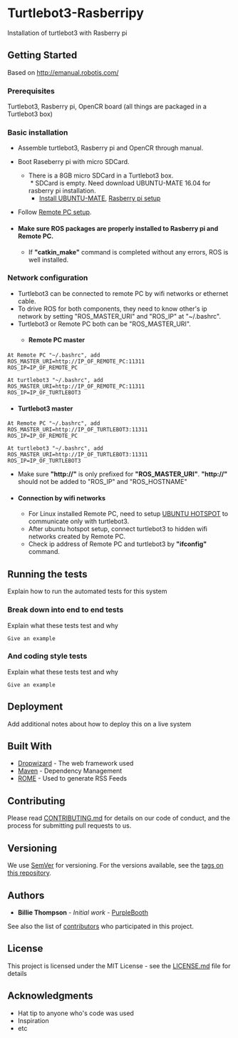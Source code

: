 # Turtlebot3-Rasberripy
Installation of turtlebot3 with Rasberry pi

## Getting Started

Based on http://emanual.robotis.com/

### Prerequisites

Turtlebot3, Rasberry pi, OpenCR board (all things are packaged in a Turtlebot3 box)

### Basic installation

* Assemble turtlebot3, Rasberry pi and OpenCR through manual.
* Boot Raseberry pi with micro SDCard. <br />
  *  There is a 8GB micro SDCard in a Turtlebot3 box. <br />
  *  SDCard is empty. Need download UBUNTU-MATE 16.04 for rasberry pi installation. <br />
     *  [Install UBUNTU-MATE](https://yeopbox.com/%EB%9D%BC%EC%A6%88%EB%B2%A0%EB%A6%AC%ED%8C%8C%EC%9D%B4-3-raspberry-pi%EC%97%90-%EC%9A%B0%EB%B6%84%ED%88%AC-%EB%A9%94%EC%9D%B4%ED%8A%B8-16-04-lts-%EC%84%A4%EC%B9%98%ED%95%98%EA%B8%B0/), [Rasberry pi setup](http://emanual.robotis.com/docs/en/platform/turtlebot3/raspberry_pi_3_setup/#install-linux-ubuntu-mate) <br />
* Follow [Remote PC setup](http://emanual.robotis.com/docs/en/platform/turtlebot3/pc_setup/).

* #### Make sure ROS packages are properly installed to Rasberry pi and Remote PC. <br />
  * If **"catkin_make"** command is completed without any errors, ROS is well installed.

### Network configuration

* Turtlebot3 can be connected to remote PC by wifi networks or ethernet cable. <br />
* To drive ROS for both components, they need to know other's ip network by setting "ROS_MASTER_URI" and "ROS_IP" at "~/.bashrc". <br />
* Turtlebot3 or Remote PC both can be "ROS_MASTER_URI". <br />
  * #### Remote PC master
```
At Remote PC "~/.bashrc", add
ROS_MASTER_URI=http://IP_OF_REMOTE_PC:11311
ROS_IP=IP_OF_REMOTE_PC

At turtlebot3 "~/.bashrc", add
ROS_MASTER_URI=http://IP_OF_REMOTE_PC:11311
ROS_IP=IP_OF_TURTLEBOT3
```

  * #### Turtlebot3 master
```
At Remote PC "~/.bashrc", add
ROS_MASTER_URI=http://IP_OF_TURTLEBOT3:11311
ROS_IP=IP_OF_REMOTE_PC

At turtlebot3 "~/.bashrc", add
ROS_MASTER_URI=http://IP_OF_TURTLEBOT3:11311
ROS_IP=IP_OF_TURTLEBOT3
```

* Make sure **"http://"** is only prefixed for **"ROS_MASTER_URI"**. **"http://"** should not be added to "ROS_IP" and "ROS_HOSTNAME"

* #### Connection by wifi networks <br />
  * For Linux installed Remote PC, need to setup [UBUNTU HOTSPOT](http://ubuntuhandbook.org/index.php/2016/04/create-wifi-hotspot-ubuntu-16-04-android-supported/) to communicate only with turtlebot3. <br />
  * After ubuntu hotspot setup, connect turtlebot3 to hidden wifi networks created by Remote PC. <br />
  * Check ip address of Remote PC and turtlebot3 by **"ifconfig"** command. <br />


## Running the tests

Explain how to run the automated tests for this system

### Break down into end to end tests

Explain what these tests test and why

```
Give an example
```

### And coding style tests

Explain what these tests test and why

```
Give an example
```

## Deployment

Add additional notes about how to deploy this on a live system

## Built With

* [Dropwizard](http://www.dropwizard.io/1.0.2/docs/) - The web framework used
* [Maven](https://maven.apache.org/) - Dependency Management
* [ROME](https://rometools.github.io/rome/) - Used to generate RSS Feeds

## Contributing

Please read [CONTRIBUTING.md](https://gist.github.com/PurpleBooth/b24679402957c63ec426) for details on our code of conduct, and the process for submitting pull requests to us.

## Versioning

We use [SemVer](http://semver.org/) for versioning. For the versions available, see the [tags on this repository](https://github.com/your/project/tags). 

## Authors

* **Billie Thompson** - *Initial work* - [PurpleBooth](https://github.com/PurpleBooth)

See also the list of [contributors](https://github.com/your/project/contributors) who participated in this project.

## License

This project is licensed under the MIT License - see the [LICENSE.md](LICENSE.md) file for details

## Acknowledgments

* Hat tip to anyone who's code was used
* Inspiration
* etc
